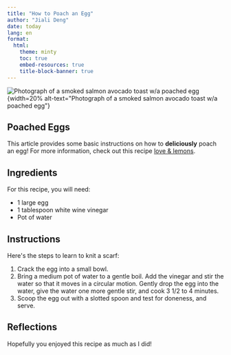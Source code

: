 ```yaml
---
title: "How to Poach an Egg"
author: "Jiali Deng"
date: today
lang: en
format:
  html:
    theme: minty
    toc: true
    embed-resources: true
    title-block-banner: true
---
```


![Photograph of a smoked salmon avocado toast w/a poached egg](https://www.killingthyme.net/wp-content/uploads/2023/12/smoked-salmon-poached-egg-1-1.jpg){width=20% alt-text="Photograph of a smoked salmon avocado toast w/a poached egg"}

## Poached Eggs

This article provides some basic instructions on how to **deliciously** poach an egg! For more information, check out this recipe [love & lemons](https://www.loveandlemons.com/poached-eggs/).

## Ingredients 

For this recipe, you will need:

* 1 large egg
* 1 tablespoon white wine vinegar
* Pot of water

## Instructions

Here's the steps to learn to knit a scarf:

1.  Crack the egg into a small bowl.
2.  Bring a medium pot of water to a gentle boil. Add the vinegar and stir the water so that it moves in a circular motion. Gently drop the egg into the water, give the water one more gentle stir, and cook 3 1/2 to 4 minutes.
3.  Scoop the egg out with a slotted spoon and test for doneness, and serve.

## Reflections

Hopefully you enjoyed this recipe as much as I did! 